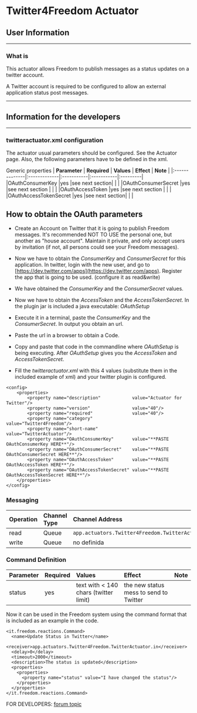# Twitter4Freedom Actuator #
## User Information ##

---

### What is ###
This actuator allows Freedom to publish messages as a status updates on a twitter account.

A Twitter account is required to be configured to allow an external application status post messages.


---

## Information for the developers ##

---

### twitteractuator.xml configuration ###
The actuator usual parameters should be configured. See the Actuator page.
Also, the following parameters have to be defined in the xml.

Generic properties
| **Parameter** | **Required** | **Values** | **Effect** | **Note** |
|:--------------|:-------------|:-----------|:-----------|:---------|
|OAuthConsumerKey |yes           |see next section|            | |
|OAuthConsumerSecret |yes           |see next section |            | |
|OAuthAccessToken |yes           |see next section |            | |
|OAuthAccessTokenSecret |yes           |see next section|            | |


## How to obtain the OAuth parameters ##

  * Create an Account on Twitter that it is going to publish Freedom messages. It's recommended NOT TO USE the personal one, but another as "house account". Maintain it private, and only accept users by invitation (if not, all persons could see your Freedom messages).

  * Now we have to obtain the _ConsumerKey_ and _ConsumerSecret_ for this application. In twitter, login with the new user, and go to [https://dev.twitter.com/apps](https://dev.twitter.com/apps). Register the app that is going to be used. (configure it as read&write)

  * We have obtained the _ConsumerKey_ and the _ConsumerSecret_ values.

  * Now we have to obtain the _AccessToken_ and the _AccessTokenSecret_. In the plugin jar is included a java executable: _OAuthSetup_

  * Execute it in a terminal, paste the _ConsumerKey_ and the _ConsumerSecret_. In output you obtain an url.

  * Paste the url in a browser to obtain a Code.

  * Copy and paste that code in the commandline where _OAuthSetup_ is being executing. After _OAuthSetup_ gives you the _AccessToken_ and _AccessTokenSecret_.

  * Fill the _twitteractuator.xml_ with this 4 values (substitute them in the included example of xml) and your twitter plugin is configured.

```
<config>
    <properties>
        <property name="description"            value="Actuator for Twitter"/>
        <property name="version"                value="40"/>
        <property name="required"               value="40"/>
        <property name="category"               value="Twitter4Freedom"/>
        <property name="short-name"             value="TwitterActuator"/>
        <property name="OAuthConsumerKey"       value="**PASTE OAuthConsumerKey HERE**"/>
        <property name="OAuthConsumerSecret"    value="**PASTE OAuthConsumerSecret HERE**"/>
        <property name="OAuthAccessToken"       value="**PASTE OAuthAccessToken HERE**"/>
        <property name="OAuthAccessTokenSecret" value="**PASTE OAuthAccessTokenSecret HERE**"/>
    </properties>
</config>

```

### Messaging ###
| **Operation** | **Channel Type** | **Channel Address** |
|:--------------|:-----------------|:--------------------|
| read          | Queue            | `app.actuators.Twitter4Freedom.TwitterActuator.in` |
| write         | Queue            | no definida         |


### Command Definition ###

| **Parameter** | **Required** | **Values** | **Effect** | **Note** |
|:--------------|:-------------|:-----------|:-----------|:---------|
|status         |yes           | text with < 140 chars (twitter limit) |the new status mess to send to Twitter|          |


Now it can be used in the Freedom system using the command format that is included as an example in the code.

```
<it.freedom.reactions.Command>
  <name>Update Status in Twitter</name>
  <receiver>app.actuators.Twitter4Freedom.TwitterActuator.in</receiver>
  <delay>0</delay>
  <timeout>2000</timeout>
  <description>The status is updated</description>
  <properties>
    <properties>      
      <property name="status" value="I have changed the status"/>
    </properties>
  </properties>
</it.freedom.reactions.Command>
```

FOR DEVELOPERS: [forum topic](http://freedomotic.com/forum/6/392?page=0#415)